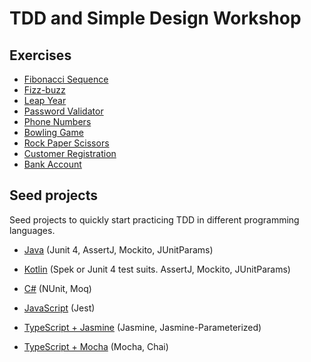 # TDD and Simple Design Workshop

## Exercises
- [Fibonacci Sequence](./katas/fibonacci.md)
- [Fizz-buzz](./katas/fizz-buzz.md)
- [Leap Year](./katas/leap-year.md)
- [Password Validator](./katas/password-validator.md)
- [Phone Numbers](./katas/phone-numbers.md)
- [Bowling Game](./katas/bowling-game.md)
- [Rock Paper Scissors](./katas/rock-paper-scissors.md)
- [Customer Registration](./katas/customer-registration.md)
- [Bank Account](./katas/bank-account.md)

## Seed projects
Seed projects to quickly start practicing TDD in different programming languages.

 - [Java](https://github.com/paucls/java-gradle-kata-seed)
 (Junit 4, AssertJ, Mockito, JUnitParams)

- [Kotlin](https://github.com/paucls/kotlin-spek-kata-seed)
 (Spek or Junit 4 test suits. AssertJ, Mockito, JUnitParams)

- [C#](https://github.com/paucls/tdd-kata-seeds/tree/master/csharp-nunit)
 (NUnit, Moq)

- [JavaScript](https://github.com/paucls/tdd-kata-seeds/tree/master/javascript-jest)
 (Jest)

- [TypeScript + Jasmine](https://github.com/paucls/tdd-kata-seeds/tree/master/typescript-jasmine)
 (Jasmine, Jasmine-Parameterized)

- [TypeScript + Mocha](https://github.com/paucls/typescript-mocha-kata-seed)
 (Mocha, Chai)
